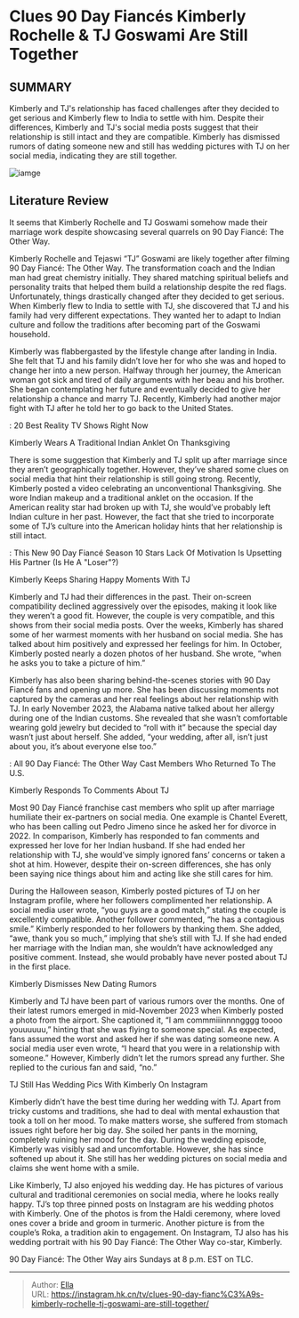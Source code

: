 # Clues 90 Day Fiancés Kimberly Rochelle &amp; TJ Goswami Are Still Together


## SUMMARY 



  Kimberly and TJ&#39;s relationship has faced challenges after they decided to get serious and Kimberly flew to India to settle with him.   Despite their differences, Kimberly and TJ&#39;s social media posts suggest that their relationship is still intact and they are compatible.   Kimberly has dismissed rumors of dating someone new and still has wedding pictures with TJ on her social media, indicating they are still together.  

![iamge](https://static1.srcdn.com/wordpress/wp-content/uploads/2023/11/90-day-fiance-kimberly-rochelle-tj-goswami-are-still-together-montage.jpg)

## Literature Review
It seems that Kimberly Rochelle and TJ Goswami somehow made their marriage work despite showcasing several quarrels on 90 Day Fiancé: The Other Way.




Kimberly Rochelle and Tejaswi “TJ” Goswami are likely together after filming 90 Day Fiancé: The Other Way. The transformation coach and the Indian man had great chemistry initially. They shared matching spiritual beliefs and personality traits that helped them build a relationship despite the red flags. Unfortunately, things drastically changed after they decided to get serious. When Kimberly flew to India to settle with TJ, she discovered that TJ and his family had very different expectations. They wanted her to adapt to Indian culture and follow the traditions after becoming part of the Goswami household.




Kimberly was flabbergasted by the lifestyle change after landing in India. She felt that TJ and his family didn’t love her for who she was and hoped to change her into a new person. Halfway through her journey, the American woman got sick and tired of daily arguments with her beau and his brother. She began contemplating her future and eventually decided to give her relationship a chance and marry TJ. Recently, Kimberly had another major fight with TJ after he told her to go back to the United States.

 : 20 Best Reality TV Shows Right Now


 Kimberly Wears A Traditional Indian Anklet On Thanksgiving 

 

There is some suggestion that Kimberly and TJ split up after marriage since they aren’t geographically together. However, they’ve shared some clues on social media that hint their relationship is still going strong. Recently, Kimberly posted a video celebrating an unconventional Thanksgiving. She wore Indian makeup and a traditional anklet on the occasion. If the American reality star had broken up with TJ, she would’ve probably left Indian culture in her past. However, the fact that she tried to incorporate some of TJ’s culture into the American holiday hints that her relationship is still intact.




 : This New 90 Day Fiancé Season 10 Stars Lack Of Motivation Is Upsetting His Partner (Is He A &#34;Loser&#34;?)



 Kimberly Keeps Sharing Happy Moments With TJ 

 

Kimberly and TJ had their differences in the past. Their on-screen compatibility declined aggressively over the episodes, making it look like they weren’t a good fit. However, the couple is very compatible, and this shows from their social media posts. Over the weeks, Kimberly has shared some of her warmest moments with her husband on social media. She has talked about him positively and expressed her feelings for him. In October, Kimberly posted nearly a dozen photos of her husband. She wrote, “when he asks you to take a picture of him.”

Kimberly has also been sharing behind-the-scenes stories with 90 Day Fiancé fans and opening up more. She has been discussing moments not captured by the cameras and her real feelings about her relationship with TJ. In early November 2023, the Alabama native talked about her allergy during one of the Indian customs. She revealed that she wasn’t comfortable wearing gold jewelry but decided to “roll with it” because the special day wasn’t just about herself. She added, “your wedding, after all, isn’t just about you, it’s about everyone else too.”




 : All 90 Day Fiancé: The Other Way Cast Members Who Returned To The U.S.



 Kimberly Responds To Comments About TJ 
         

Most 90 Day Fiancé franchise cast members who split up after marriage humiliate their ex-partners on social media. One example is Chantel Everett, who has been calling out Pedro Jimeno since he asked her for divorce in 2022. In comparison, Kimberly has responded to fan comments and expressed her love for her Indian husband. If she had ended her relationship with TJ, she would’ve simply ignored fans’ concerns or taken a shot at him. However, despite their on-screen differences, she has only been saying nice things about him and acting like she still cares for him.

During the Halloween season, Kimberly posted pictures of TJ on her Instagram profile, where her followers complimented her relationship. A social media user wrote, “you guys are a good match,” stating the couple is excellently compatible. Another follower commented, “he has a contagious smile.” Kimberly responded to her followers by thanking them. She added, “awe, thank you so much,” implying that she’s still with TJ. If she had ended her marriage with the Indian man, she wouldn’t have acknowledged any positive comment. Instead, she would probably have never posted about TJ in the first place.






 Kimberly Dismisses New Dating Rumors 
         

Kimberly and TJ have been part of various rumors over the months. One of their latest rumors emerged in mid-November 2023 when Kimberly posted a photo from the airport. She captioned it, “I am commmiiinnnngggg toooo youuuuuu,” hinting that she was flying to someone special. As expected, fans assumed the worst and asked her if she was dating someone new. A social media user even wrote, “I heard that you were in a relationship with someone.” However, Kimberly didn’t let the rumors spread any further. She replied to the curious fan and said, “no.”



 TJ Still Has Wedding Pics With Kimberly On Instagram 
         




Kimberly didn’t have the best time during her wedding with TJ. Apart from tricky customs and traditions, she had to deal with mental exhaustion that took a toll on her mood. To make matters worse, she suffered from stomach issues right before her big day. She soiled her pants in the morning, completely ruining her mood for the day. During the wedding episode, Kimberly was visibly sad and uncomfortable. However, she has since softened up about it. She still has her wedding pictures on social media and claims she went home with a smile.

Like Kimberly, TJ also enjoyed his wedding day. He has pictures of various cultural and traditional ceremonies on social media, where he looks really happy. TJ’s top three pinned posts on Instagram are his wedding photos with Kimberly. One of the photos is from the Haldi ceremony, where loved ones cover a bride and groom in turmeric. Another picture is from the couple’s Roka, a tradition akin to engagement. On Instagram, TJ also has his wedding portrait with his 90 Day Fiancé: The Other Way co-star, Kimberly.






90 Day Fiancé: The Other Way airs Sundays at 8 p.m. EST on TLC.






---

> Author: [Ella](https://instagram.hk.cn/)  
> URL: https://instagram.hk.cn/tv/clues-90-day-fianc%C3%A9s-kimberly-rochelle-tj-goswami-are-still-together/  

